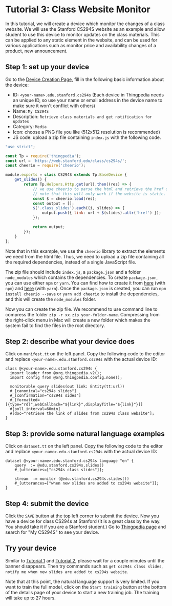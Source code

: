 # Tutorial 3: Class Website Monitor

In this tutorial, we will create a device which monitor the changes of a class website. 
We will use the Stanford CS294S website as an example and allow student to use this device to monitor updates 
on the class materials. 
This can be applied to any static element in the website, and can be used for various applications 
such as monitor price and availability changes of a product, new announcement. 

## Step 1: set up your device
Go to the [Device Creation Page](/thingpedia/upload/create), fill in the following basic information 
about the device:

- ID: `<your-name>.edu.stanford.cs294s` (Each device in Thingpedia needs an unique ID, so use your name or email address 
in the device name to make sure it won't conflict with others)
- Name: `My CS294S`
- Description: `Retrieve class materials and get notification for updates`
- Category: `Media`
- Icon: choose a PNG file you like (512x512 resolution is recommended)
- JS code: upload a zip file containing `index.js` with the following code.

```javascript
"use strict";

const Tp = require('thingpedia');
const url = 'https://web.stanford.edu/class/cs294s/';
const cheerio = require('cheerio');

module.exports = class CS294S extends Tp.BaseDevice {
    get_slides() {
        return Tp.Helpers.Http.get(url).then((res) => {
            // we use cheerio to parse the html and retrieve the href of the element with class "class_slides"
            // note that this will only work if the website is static.
            const $ = cheerio.load(res);
            const output = [];
            $('.class_slides').each((i, slides) => {
                output.push({ link: url + $(slides).attr('href') });
            });

            return output;
        });
    }
};
```

Note that in this example, we use the `cheerio` library to extract the elements we need from the html file. 
Thus, we need to upload a zip file containing all the required dependencies, instead of a single JavaScript file. 

The zip file should include `index.js`, a `package.json` and a folder `node_modules` which contains the dependencies. 
To create `package.json`, you can use either `npm` or `yarn`. 
You can find how to create it from 
[here](https://docs.npmjs.com/creating-a-package-json-file) (with `npm`) 
and [here](https://yarnpkg.com/lang/en/docs/creating-a-package/) (with `yarn`).
Once the `package.json` is created, you can run `npm install cheerio --save` or `yarn add cheerio` to 
install the dependencies, and this will create the `node_modules` folder. 

Now you can create the zip file.
We recommend to use command line to compress the folder
`zip -r xx.zip your-folder-name`. 
Compressing from the right-click menu in Mac will create a new folder which 
makes the system fail to find the files in the root directory.

## Step 2: describe what your device does
Click on `manifest.tt` on the left panel. 
Copy the following code to the editor and replace `<your-name>.edu.stanford.cs294s` with the 
actual device ID:
```tt
class @<your-name>.edu.stanford.cs294s {
  import loader from @org.thingpedia.v2();
  import config from @org.thingpedia.config.none();

  monitorable query slides(out link: Entity(tt:url))
  #_[canonical="cs294s slides"]
  #_[confirmation="cs294s sides"]
  #_[formatted=[{type="rdl",webCallback="${link}",displayTitle="${link}"}]]
  #[poll_interval=60min]
  #[doc="retrieve the link of slides from cs294s class website"];
}

```

## Step 3: provide some natural language examples
Click on `dataset.tt` on the left panel. 
Copy the following code to the editor and replace `<your-name>.edu.stanford.cs294s` with the 
actual device ID:
```tt
dataset @<your-name>.edu.stanford.cs294s language "en" {
    query  := @edu.stanford.cs294s.slides()
    #_[utterances=["cs294s class slides"]];

    stream  := monitor (@edu.stanford.cs294s.slides())
    #_[utterances=["when new slides are added to cs294s website"]];
}
```

## Step 4: submit the device
Click the `SAVE` button at the top left corner to submit the device. 
Now you have a device for class CS294s at Stanford (It is a great class by the way. You should take it 
if you are a Stanford student.) 
Go to [Thingpedia page](/thingpedia) and search for "My CS294S" to see your device.

## Try your device
Similar to [Tutorial 1](/doc/thingpedia-tutorial-nyt.md) and [Tutorial 2](/doc/thingpedia-tutorial-cat.md),
please wait for a couple minutes until the banner disappears.
Then try commands such as `get cs294s class slides`, `notify me when new slides are added to cs294s website`. 

Note that at this point, the natural language support is very limited. 
If you want to train the full model, click on the `Start training` button at the bottom 
of the details page of your device to start a new training job. The training will take up to 27 hours.   

